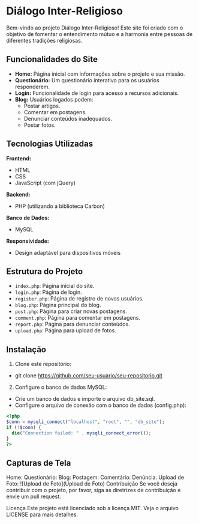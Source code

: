 # Diálogo Inter-Religioso

Bem-vindo ao projeto Diálogo Inter-Religioso! Este site foi criado com o objetivo de fomentar o entendimento mútuo e a harmonia entre pessoas de diferentes tradições religiosas.

## Funcionalidades do Site

- **Home:** Página inicial com informações sobre o projeto e sua missão.
- **Questionário:** Um questionário interativo para os usuários responderem.
- **Login:** Funcionalidade de login para acesso a recursos adicionais.
- **Blog:** Usuários logados podem:
  - Postar artigos.
  - Comentar em postagens.
  - Denunciar conteúdos inadequados.
  - Postar fotos.

## Tecnologias Utilizadas

**Frontend:**
- HTML
- CSS
- JavaScript (com jQuery)

**Backend:**
- PHP (utilizando a biblioteca Carbon)

**Banco de Dados:**
- MySQL

**Responsividade:**
- Design adaptável para dispositivos móveis

## Estrutura do Projeto

- `index.php`: Página inicial do site.
- `login.php`: Página de login.
- `register.php`: Página de registro de novos usuários.
- `blog.php`: Página principal do blog.
- `post.php`: Página para criar novas postagens.
- `comment.php`: Página para comentar em postagens.
- `report.php`: Página para denunciar conteúdos.
- `upload.php`: Página para upload de fotos.

## Instalação

1. Clone este repositório:

- git clone https://github.com/seu-usuario/seu-repositorio.git


2. Configure o banco de dados MySQL:

- Crie um banco de dados e importe o arquivo db_site.sql.
- Configure o arquivo de conexão com o banco de dados (config.php):

```php
<?php
$conn = mysqli_connect("localhost", "root", "", "db_site");
if (!$conn) {
  die("Connection failed: " . mysqli_connect_error());
} 
?>
```

## Capturas de Tela
Home: 
Questionário: 
Blog: 
Postagem: 
Comentário: 
Denúncia: 
Upload de Foto: ![Upload de Foto](Upload de Foto)
Contribuição
Se você deseja contribuir com o projeto, por favor, siga as diretrizes de contribuição e envie um pull request.

Licença
Este projeto está licenciado sob a licença MIT. Veja o arquivo LICENSE para mais detalhes.